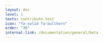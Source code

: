 ```yaml
---
layout: doc
level: 1
texts: contribute.test
icon: "fa-solid fa-bullhorn"
order: "30"
internal-link: /documentation/general/beta
---
```


